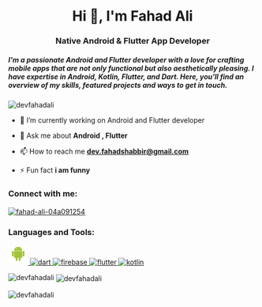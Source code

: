 
<h1 align="center">Hi 👋, I'm Fahad Ali</h1>
<h3 align="center">Native Android & Flutter App Developer</h3>
<h5>I'm a passionate Android and Flutter developer with a love for crafting mobile apps that are not only functional but also aesthetically pleasing. I have expertise in Android, Kotlin, Flutter, and Dart. Here, you'll find an overview of my skills, featured projects and ways to get in touch.
</h5>


<p align="left"> <img src="https://komarev.com/ghpvc/?username=devfahadali&label=Profile%20views&color=0e75b6&style=flat" alt="devfahadali" /> </p>

- 🔭 I’m currently working on Android and Flutter developer 

- 💬 Ask me about **Android , Flutter**

- 📫 How to reach me **dev.fahadshabbir@gmail.com**

- ⚡ Fun fact **i am funny**

<h3 align="left">Connect with me:</h3>
<p align="left">
<a href="https://linkedin.com/in/fahad-ali-04a091254" target="blank"><img align="center" src="https://raw.githubusercontent.com/rahuldkjain/github-profile-readme-generator/master/src/images/icons/Social/linked-in-alt.svg" alt="fahad-ali-04a091254" height="30" width="40" /></a>
</p>

<h3 align="left">Languages and Tools:</h3>
<p align="left"> <a href="https://developer.android.com" target="_blank" rel="noreferrer"> <img src="https://raw.githubusercontent.com/devicons/devicon/master/icons/android/android-original-wordmark.svg" alt="android" width="40" height="40"/> </a> <a href="https://dart.dev" target="_blank" rel="noreferrer"> <img src="https://www.vectorlogo.zone/logos/dartlang/dartlang-icon.svg" alt="dart" width="40" height="40"/> </a> <a href="https://firebase.google.com/" target="_blank" rel="noreferrer"> <img src="https://www.vectorlogo.zone/logos/firebase/firebase-icon.svg" alt="firebase" width="40" height="40"/> </a> <a href="https://flutter.dev" target="_blank" rel="noreferrer"> <img src="https://www.vectorlogo.zone/logos/flutterio/flutterio-icon.svg" alt="flutter" width="40" height="40"/> </a> <a href="https://kotlinlang.org" target="_blank" rel="noreferrer"> <img src="https://www.vectorlogo.zone/logos/kotlinlang/kotlinlang-icon.svg" alt="kotlin" width="40" height="40"/> </a> </p>

<p><img align="left" src="https://github-readme-stats.vercel.app/api/top-langs?username=devfahadali&show_icons=true&locale=en&layout=compact" alt="devfahadali" /></p>

<p>&nbsp;<img align="center" src="https://github-readme-stats.vercel.app/api?username=devfahadali&show_icons=true&locale=en" alt="devfahadali" /></p>

<p><img align="center" src="https://github-readme-streak-stats.herokuapp.com/?user=devfahadali&" alt="devfahadali" /></p>


